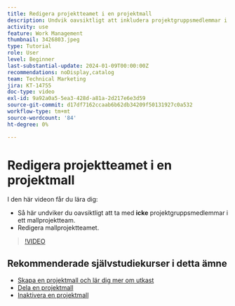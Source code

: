 ```yaml
---
title: Redigera projektteamet i en projektmall
description: Undvik oavsiktligt att inkludera projektgruppsmedlemmar i ett mallprojektteam genom att lära dig hur du redigerar mallprojektteamet.
activity: use
feature: Work Management
thumbnail: 3426803.jpeg
type: Tutorial
role: User
level: Beginner
last-substantial-update: 2024-01-09T00:00:00Z
recommendations: noDisplay,catalog
team: Technical Marketing
jira: KT-14755
doc-type: video
exl-id: 9a92a0a5-5ea3-428d-a81a-2d217e6e3d59
source-git-commit: d17df7162ccaab6b62db34209f50131927c0a532
workflow-type: tm+mt
source-wordcount: '84'
ht-degree: 0%

---
```


# Redigera projektteamet i en projektmall

I den här videon får du lära dig:

* Så här undviker du oavsiktligt att ta med **icke** projektgruppsmedlemmar i ett mallprojektteam.
* Redigera mallprojektteamet.

>[!VIDEO](https://video.tv.adobe.com/v/3426803/?quality=12&learn=on&enablevpops)

## Rekommenderade självstudiekurser i detta ämne

* [Skapa en projektmall och lär dig mer om utkast](/help/manage-work/create-and-manage-project-templates/create-a-project-template.md)
* [Dela en projektmall](/help/manage-work/create-and-manage-project-templates/share-a-project-template.md)
* [Inaktivera en projektmall](/help/manage-work/create-and-manage-project-templates/deactivate-a-project-template.md)
